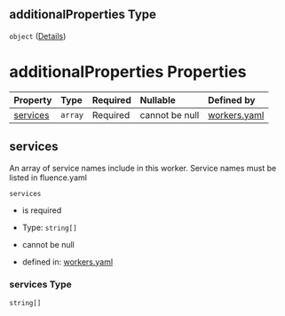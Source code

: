 ## additionalProperties Type

`object` ([Details](workers-properties-workers-additionalproperties.md))

# additionalProperties Properties

| Property              | Type    | Required | Nullable       | Defined by                                                                                                                                                                                     |
| :-------------------- | :------ | :------- | :------------- | :--------------------------------------------------------------------------------------------------------------------------------------------------------------------------------------------- |
| [services](#services) | `array` | Required | cannot be null | [workers.yaml](workers-properties-workers-additionalproperties-properties-services.md "https://fluence.dev/schemas/workers.yaml#/properties/workers/additionalProperties/properties/services") |

## services

An array of service names include in this worker. Service names must be listed in fluence.yaml

`services`

*   is required

*   Type: `string[]`

*   cannot be null

*   defined in: [workers.yaml](workers-properties-workers-additionalproperties-properties-services.md "https://fluence.dev/schemas/workers.yaml#/properties/workers/additionalProperties/properties/services")

### services Type

`string[]`
